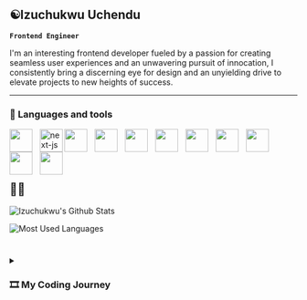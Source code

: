 ## ☯️Izuchukwu Uchendu

**`Frontend Engineer`**

I'm an interesting frontend developer fueled by a passion for creating seamless user experiences and an unwavering pursuit of innocation, I consistently bring a discerning eye for design and an unyielding drive to elevate projects to new heights of success. 

---
### 🧰 Languages and tools

<img src="https://cdn.jsdelivr.net/gh/devicons/devicon/icons/react/react-original-wordmark.svg" width="40px" style="padding-right:10px" align="left" />
<img src="https://cdn.jsdelivr.net/gh/devicons/devicon/icons/nextjs/nextjs-original-wordmark.svg" alt='next-js' width="40px" style="padding-right:10px,background: #fefefe" align="left"  />
<img src="https://cdn.jsdelivr.net/gh/devicons/devicon/icons/html5/html5-original-wordmark.svg" width="40px" style="padding-right:10px" align="left" />
<img src="https://cdn.jsdelivr.net/gh/devicons/devicon/icons/redux/redux-original.svg" width="40px" style="padding-right:10px" align="left" />
<img src="https://cdn.jsdelivr.net/gh/devicons/devicon/icons/github/github-original.svg" width="40px" style="padding-right:10px" align="left" />
<img src="https://cdn.jsdelivr.net/gh/devicons/devicon/icons/sass/sass-original.svg" width="40px" style="padding-right:10px" align="left" />
<img src="https://cdn.jsdelivr.net/gh/devicons/devicon/icons/javascript/javascript-original.svg" width="40px" style="padding-right:10px" align="left" />
<img src="https://cdn.jsdelivr.net/gh/devicons/devicon/icons/tailwindcss/tailwindcss-original-wordmark.svg" width="40px" style="padding-right:10px" align="left" />
<img src="https://cdn.jsdelivr.net/gh/devicons/devicon/icons/css3/css3-original.svg" width="40px" style="padding-right:10px" align="left" />
<img src="https://cdn.jsdelivr.net/gh/devicons/devicon/icons/python/python-original-wordmark.svg" width="40px" style="padding-right:10px" align="left" />
<img src="https://cdn.jsdelivr.net/gh/devicons/devicon/icons/dotnetcore/dotnetcore-original.svg" width="40px" style="padding-right:10px" align="left" />

<br></br>
---
## 🧑‍💻
![Izuchukwu's Github Stats](https://github-readme-stats.vercel.app/api?username=izzdwizz&show_icons=true&theme=gruvbox)
          
![Most Used Languages](https://github-readme-stats.vercel.app/api/top-langs/?username=izzdwizz&size_weight=0.5&count_weight=0.5&theme=gruvbox)

#

<details>

  <summary><h3>🎞️ My Coding Journey</h3></summary>
My journey began in 2017 when I worked with Munarealestate, a real estate company focused on providing affordable housing to citizens in Nigeria. I was responsible for updating content on their WordPress website, ensuring a seamless user experience and smooth navigation.
In 2019, I transitioned to working with HTML, vanilla JavaScript, and CSS when I had the opportunity to build Elielsngs’ ecommerce website. Collaborating with a team, I created interactive user interfaces for viewing various store items and implemented a functional shopping cart system. This project allowed me to showcase my skills in frontend development and contributed to an enhanced user experience.
During my internship at Bluetag Technologies in 2021, I explored backend development while primarily working with C# and other dotnet packages. I built console applications, simulated systems, and utilized entity framework for efficient database management. However, my passion for frontend development drove me to specialize in this field. Immediately after my internship, I delved into React to build compelling component-based user interfaces. I gained proficiency in state management and mastered leveraging React hooks to interact with RESTful APIs, as well as mastering other styling libraries such as SCSS, Tailwind and AntDesgin.
In one of my personal projects, Ordinatrum, I developed a functional cryptocurrency application using React and Redux Toolkit. This project allowed me to deepen my understanding of working with RESTful APIs and demonstrated my ability to create dynamic and responsive frontend applications. Moreover, my most recent project, Intelligentia, provided me with a sound knowledge of utilizing Next.js to build full-stack applications. Whilst working on this, I gained knowledge on how to implement some basic backend functionalities such as CRUD operations.
The journey is still progressing and I realize there's so much more to learn and grasp in this ever growing world of technology, I'll be sure to take you along.

  
</details>



<!--
**izzdwizz/Izzdwizz** is a ✨ _special_ ✨ repository because its `README.md` (this file) appears on your GitHub profile.

Here are some ideas to get you started:

- 🔭 I’m currently working on ...
- 🌱 I’m currently learning ...![6722805]

- 👯 I’m looking to collaborate on ...
- 🤔 I’m looking for help with ...
- 💬 Ask me about ...
- 📫 How to reach me: ...
- 😄 Pronouns: ...
- ⚡ Fun fact: ...
-->
